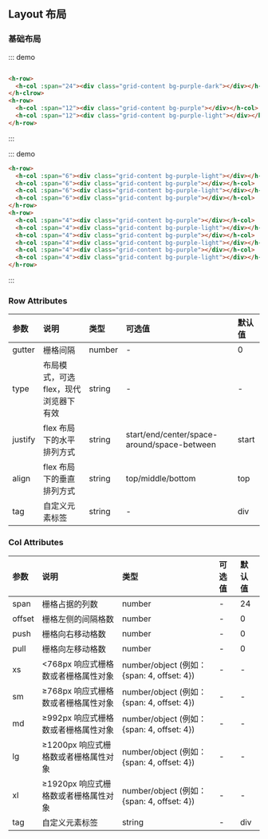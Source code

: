 ## Layout 布局

### 基础布局



::: demo
```html

<h-row>
  <h-col :span="24"><div class="grid-content bg-purple-dark"></div></h-col>
</h-clrow>
<h-row>
  <h-col :span="12"><div class="grid-content bg-purple"></div></h-col>
  <h-col :span="12"><div class="grid-content bg-purple-light"></div></h-col>
</h-row>

```
:::

::: demo
```html
<h-row>
  <h-col :span="6"><div class="grid-content bg-purple-light"></div></h-col>
  <h-col :span="6"><div class="grid-content bg-purple"></div></h-col>
  <h-col :span="6"><div class="grid-content bg-purple-light"></div></h-col>
  <h-col :span="6"><div class="grid-content bg-purple"></div></h-col>
</h-row>
<h-row>
  <h-col :span="4"><div class="grid-content bg-purple"></div></h-col>
  <h-col :span="4"><div class="grid-content bg-purple-light"></div></h-col>
  <h-col :span="4"><div class="grid-content bg-purple"></div></h-col>
  <h-col :span="4"><div class="grid-content bg-purple-light"></div></h-col>
  <h-col :span="4"><div class="grid-content bg-purple"></div></h-col>
  <h-col :span="4"><div class="grid-content bg-purple-light"></div></h-col>
</h-row>


```
:::







### Row Attributes
|参数|说明|类型|可选值|默认值
|:---|:---|:---|:---|:---
|gutter|栅格间隔|number|-|0
|type|布局模式，可选 flex，现代浏览器下有效|string|-|-
|justify|flex 布局下的水平排列方式|string|start/end/center/space-around/space-between|start
|align|flex 布局下的垂直排列方式|string|top/middle/bottom|top
|tag|自定义元素标签|string|-|div

### Col Attributes
|参数|说明|类型|可选值|默认值
|:---|:---|:---|:---|:---
|span|栅格占据的列数|number|-|24
|offset|栅格左侧的间隔格数|number|-|0
|push|栅格向右移动格数|number|-|0
|pull|栅格向左移动格数|number|-|0
|xs|<768px 响应式栅格数或者栅格属性对象|number/object (例如： {span: 4, offset: 4})|-|-
|sm|≥768px 响应式栅格数或者栅格属性对象|number/object (例如： {span: 4, offset: 4})|-|-
|md|≥992px 响应式栅格数或者栅格属性对象|number/object (例如： {span: 4, offset: 4})|-|-
|lg|≥1200px 响应式栅格数或者栅格属性对象|number/object (例如： {span: 4, offset: 4})|-|-
|xl|≥1920px 响应式栅格数或者栅格属性对象|number/object (例如： {span: 4, offset: 4})|-|-
|tag|自定义元素标签|string|-|div